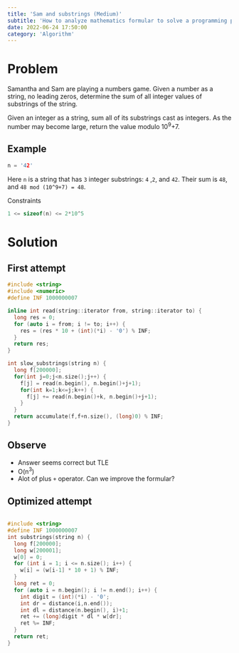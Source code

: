 ```yaml
---
title: 'Sam and substrings (Medium)'
subtitle: 'How to analyze mathematics formular to solve a programming puzzle'
date: 2022-06-24 17:50:00
category: 'Algorithm'
---
```


# Problem
Samantha and Sam are playing a numbers game. Given a number as a string, no leading zeros, determine the sum of all integer values of substrings of the string.

Given an integer as a string, sum all of its substrings cast as integers. As the number may become large, return the value modulo 10<sup>9</sup>+7.

## Example
```cpp
n = '42'
```
Here `n` is a string that has `3` integer substrings: `4` ,`2`, and `42`. Their sum is `48`, and `48 mod (10^9+7) = 48`.

Constraints

```cpp
1 <= sizeof(n) <= 2*10^5
```

# Solution
## First attempt
```cpp
#include <string>
#include <numeric>
#define INF 1000000007

inline int read(string::iterator from, string::iterator to) {
  long res = 0;
  for (auto i = from; i != to; i++) {
    res = (res * 10 + (int)(*i) - '0') % INF;
  }
  return res;
}

int slow_substrings(string n) {
  long f[200000];
  for(int j=0;j<n.size();j++) {
    f[j] = read(n.begin(), n.begin()+j+1);
    for(int k=1;k<=j;k++) {
      f[j] += read(n.begin()+k, n.begin()+j+1);
    }
  }
  return accumulate(f,f+n.size(), (long)0) % INF;
}
```
## Observe
- Answer seems correct but TLE
- O(n<sup>3</sup>)
- Alot of plus `+` operator. Can we improve the formular?

## Optimized attempt
```cpp

#include <string>
#define INF 1000000007
int substrings(string n) {
  long f[200000];
  long w[200001];
  w[0] = 0;
  for (int i = 1; i <= n.size(); i++) {
    w[i] = (w[i-1] * 10 + 1) % INF;
  }
  long ret = 0;
  for (auto i = n.begin(); i != n.end(); i++) {
    int digit = (int)(*i) - '0';
    int dr = distance(i,n.end());
    int dl = distance(n.begin(), i)+1;
    ret += (long)digit * dl * w[dr];
    ret %= INF;
  }
  return ret;
}
```
